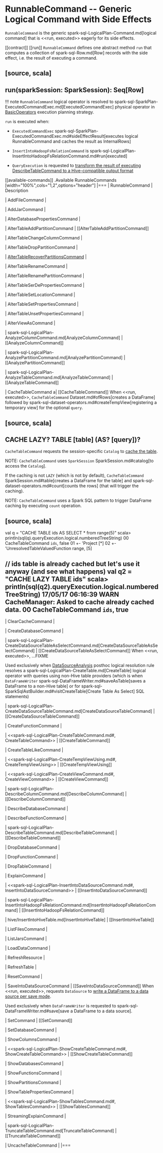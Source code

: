 # RunnableCommand -- Generic Logical Command with Side Effects

`RunnableCommand` is the generic spark-sql-LogicalPlan-Command.md[logical command] that is <<run, executed>> eagerly for its side effects.

[[contract]]
[[run]]
`RunnableCommand` defines one abstract method `run` that computes a collection of spark-sql-Row.md[Row] records with the side effect, i.e. the result of executing a command.

[source, scala]
----
run(sparkSession: SparkSession): Seq[Row]
----

!!! note
    `RunnableCommand` logical operator is resolved to spark-sql-SparkPlan-ExecutedCommandExec.md[ExecutedCommandExec] physical operator in [BasicOperators](../execution-planning-strategies/BasicOperators.md#RunnableCommand) execution planning strategy.

`run` is executed when:

* `ExecutedCommandExec` spark-sql-SparkPlan-ExecutedCommandExec.md#sideEffectResult[executes logical RunnableCommand and caches the result as InternalRows]

* `InsertIntoHadoopFsRelationCommand` is spark-sql-LogicalPlan-InsertIntoHadoopFsRelationCommand.md#run[executed]

* `QueryExecution` is requested to [transform the result of executing DescribeTableCommand to a Hive-compatible output format](../QueryExecution.md#hiveResultString)

[[available-commands]]
.Available RunnableCommands
[width="100%",cols="1,2",options="header"]
|===
| RunnableCommand
| Description

| AddFileCommand
|

| AddJarCommand
|

| AlterDatabasePropertiesCommand
|

| AlterTableAddPartitionCommand
| [[AlterTableAddPartitionCommand]]

| AlterTableChangeColumnCommand
|

| AlterTableDropPartitionCommand
|

| [AlterTableRecoverPartitionsCommand](AlterTableRecoverPartitionsCommand.md)
|

| AlterTableRenameCommand
|

| AlterTableRenamePartitionCommand
|

| AlterTableSerDePropertiesCommand
|

| AlterTableSetLocationCommand
|

| AlterTableSetPropertiesCommand
|

| AlterTableUnsetPropertiesCommand
|

| AlterViewAsCommand
|

| spark-sql-LogicalPlan-AnalyzeColumnCommand.md[AnalyzeColumnCommand]
| [[AnalyzeColumnCommand]]

| spark-sql-LogicalPlan-AnalyzePartitionCommand.md[AnalyzePartitionCommand]
| [[AnalyzePartitionCommand]]

| spark-sql-LogicalPlan-AnalyzeTableCommand.md[AnalyzeTableCommand]
| [[AnalyzeTableCommand]]

| CacheTableCommand
a| [[CacheTableCommand]] When <<run, executed>>, `CacheTableCommand` Dataset.md#ofRows[creates a DataFrame] followed by spark-sql-dataset-operators.md#createTempView[registering a temporary view] for the optional `query`.

[source, scala]
----
CACHE LAZY? TABLE [table] (AS? [query])?
----

`CacheTableCommand` requests the session-specific `Catalog` to [cache the table](../Catalog.md#cacheTable).

NOTE: `CacheTableCommand` uses `SparkSession` SparkSession.md#catalog[to access the `Catalog`].

If the caching is not `LAZY` (which is not by default), `CacheTableCommand` SparkSession.md#table[creates a DataFrame for the table] and spark-sql-dataset-operators.md#count[counts the rows] (that will trigger the caching).

NOTE: `CacheTableCommand` uses a Spark SQL pattern to trigger DataFrame caching by executing `count` operation.

[source, scala]
----
val q = "CACHE TABLE ids AS SELECT * from range(5)"
scala> println(sql(q).queryExecution.logical.numberedTreeString)
00 CacheTableCommand `ids`, false
01    +- 'Project [*]
02       +- 'UnresolvedTableValuedFunction range, [5]

// ids table is already cached but let's use it anyway (and see what happens)
val q2 = "CACHE LAZY TABLE ids"
scala> println(sql(q2).queryExecution.logical.numberedTreeString)
17/05/17 06:16:39 WARN CacheManager: Asked to cache already cached data.
00 CacheTableCommand `ids`, true
----

| ClearCacheCommand
|

| CreateDatabaseCommand
|

| spark-sql-LogicalPlan-CreateDataSourceTableAsSelectCommand.md[CreateDataSourceTableAsSelectCommand]
| [[CreateDataSourceTableAsSelectCommand]] When <<run, executed>>, ...FIXME

Used exclusively when [DataSourceAnalysis](../logical-analysis-rules/DataSourceAnalysis.md) posthoc logical resolution rule resolves a spark-sql-LogicalPlan-CreateTable.md[CreateTable] logical operator with queries using non-Hive table providers (which is when `DataFrameWriter` spark-sql-DataFrameWriter.md#saveAsTable[saves a DataFrame to a non-Hive table] or for spark-sql-SparkSqlAstBuilder.md#visitCreateTable[Create Table As Select] SQL statements)

| spark-sql-LogicalPlan-CreateDataSourceTableCommand.md[CreateDataSourceTableCommand]
| [[CreateDataSourceTableCommand]]

| CreateFunctionCommand
|

| <<spark-sql-LogicalPlan-CreateTableCommand.md#, CreateTableCommand>>
| [[CreateTableCommand]]

| CreateTableLikeCommand
|

| <<spark-sql-LogicalPlan-CreateTempViewUsing.md#, CreateTempViewUsing>>
| [[CreateTempViewUsing]]

| <<spark-sql-LogicalPlan-CreateViewCommand.md#, CreateViewCommand>>
| [[CreateViewCommand]]

| spark-sql-LogicalPlan-DescribeColumnCommand.md[DescribeColumnCommand]
| [[DescribeColumnCommand]]

| DescribeDatabaseCommand
|

| DescribeFunctionCommand
|

| spark-sql-LogicalPlan-DescribeTableCommand.md[DescribeTableCommand]
| [[DescribeTableCommand]]

| DropDatabaseCommand
|

| DropFunctionCommand
|

| DropTableCommand
|

| ExplainCommand
|

| <<spark-sql-LogicalPlan-InsertIntoDataSourceCommand.md#, InsertIntoDataSourceCommand>>
| [[InsertIntoDataSourceCommand]]

| spark-sql-LogicalPlan-InsertIntoHadoopFsRelationCommand.md[InsertIntoHadoopFsRelationCommand]
| [[InsertIntoHadoopFsRelationCommand]]

| hive/InsertIntoHiveTable.md[InsertIntoHiveTable]
| [[InsertIntoHiveTable]]

| ListFilesCommand
|

| ListJarsCommand
|

| LoadDataCommand
|

| RefreshResource
|

| RefreshTable
|

| ResetCommand
|

| SaveIntoDataSourceCommand
| [[SaveIntoDataSourceCommand]] When <<run, executed>>, requests `DataSource` to [write a DataFrame to a data source per save mode](../DataSource.md#write).

Used exclusively when `DataFrameWriter` is requested to spark-sql-DataFrameWriter.md#save[save a DataFrame to a data source].

| SetCommand
| [[SetCommand]]

| SetDatabaseCommand
|

| ShowColumnsCommand
|

| <<spark-sql-LogicalPlan-ShowCreateTableCommand.md#, ShowCreateTableCommand>>
| [[ShowCreateTableCommand]]

| ShowDatabasesCommand
|

| ShowFunctionsCommand
|

| ShowPartitionsCommand
|

| ShowTablePropertiesCommand
|

| <<spark-sql-LogicalPlan-ShowTablesCommand.md#, ShowTablesCommand>>
| [[ShowTablesCommand]]

| StreamingExplainCommand
|

| spark-sql-LogicalPlan-TruncateTableCommand.md[TruncateTableCommand]
| [[TruncateTableCommand]]

| UncacheTableCommand
|
|===
